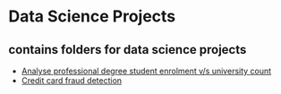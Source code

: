 # Data Science Projects
## contains folders for data science projects
- [Analyse professional degree student enrolment v/s university count](https://github.com/jainaman588/DataScienceProjects/blob/master/enrolmentByLevel/Enrolment%2Bby%2Blevel.ipynb)
- [Credit card fraud detection](https://github.com/jainaman588/DataScienceProjects/blob/master/handling_imbalanced_dataset/handling_imbalanced_data.ipynb)
